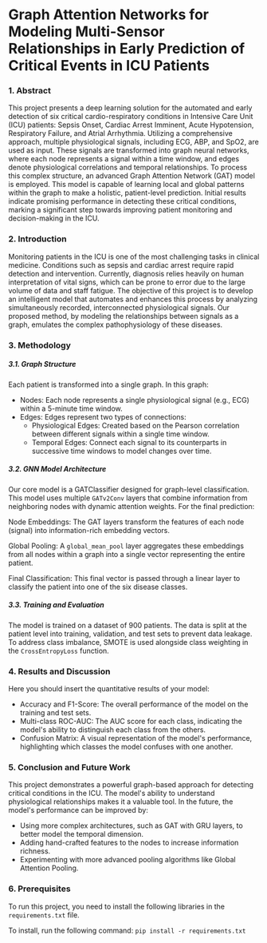 # Graph Attention Networks for Modeling Multi-Sensor Relationships in Early Prediction of Critical Events in ICU Patients

### 1. Abstract
This project presents a deep learning solution for the automated and early detection of six critical cardio-respiratory conditions in Intensive Care Unit (ICU) patients: Sepsis Onset, Cardiac Arrest Imminent, Acute Hypotension, Respiratory Failure, and Atrial Arrhythmia. Utilizing a comprehensive approach, multiple physiological signals, including ECG, ABP, and SpO2, are used as input. These signals are transformed into graph neural networks, where each node represents a signal within a time window, and edges denote physiological correlations and temporal relationships. To process this complex structure, an advanced Graph Attention Network (GAT) model is employed. This model is capable of learning local and global patterns within the graph to make a holistic, patient-level prediction. Initial results indicate promising performance in detecting these critical conditions, marking a significant step towards improving patient monitoring and decision-making in the ICU.

### 2. Introduction
Monitoring patients in the ICU is one of the most challenging tasks in clinical medicine. Conditions such as sepsis and cardiac arrest require rapid detection and intervention. Currently, diagnosis relies heavily on human interpretation of vital signs, which can be prone to error due to the large volume of data and staff fatigue. The objective of this project is to develop an intelligent model that automates and enhances this process by analyzing simultaneously recorded, interconnected physiological signals. Our proposed method, by modeling the relationships between signals as a graph, emulates the complex pathophysiology of these diseases.

### 3. Methodology
##### 3.1. Graph Structure
Each patient is transformed into a single graph. In this graph:

- Nodes: Each node represents a single physiological signal (e.g., ECG) within a 5-minute time window.
- Edges: Edges represent two types of connections: 
    - Physiological Edges: Created based on the Pearson correlation between different signals within a single time window.
    - Temporal Edges: Connect each signal to its counterparts in successive time windows to model changes over time.

##### 3.2. GNN Model Architecture
Our core model is a GATClassifier designed for graph-level classification. This model uses multiple ```GATv2Conv``` layers that combine information from neighboring nodes with dynamic attention weights. For the final prediction:

Node Embeddings: The GAT layers transform the features of each node (signal) into information-rich embedding vectors.

Global Pooling: A ```global_mean_pool``` layer aggregates these embeddings from all nodes within a graph into a single vector representing the entire patient.

Final Classification: This final vector is passed through a linear layer to classify the patient into one of the six disease classes.

##### 3.3. Training and Evaluation
The model is trained on a dataset of 900 patients. The data is split at the patient level into training, validation, and test sets to prevent data leakage. To address class imbalance, SMOTE is used alongside class weighting in the ```CrossEntropyLoss``` function.

### 4. Results and Discussion
Here you should insert the quantitative results of your model:

- Accuracy and F1-Score: The overall performance of the model on the training and test sets.
- Multi-class ROC-AUC: The AUC score for each class, indicating the model's ability to distinguish each class from the others.
- Confusion Matrix: A visual representation of the model's performance, highlighting which classes the model confuses with one another.

### 5. Conclusion and Future Work
This project demonstrates a powerful graph-based approach for detecting critical conditions in the ICU. The model's ability to understand physiological relationships makes it a valuable tool. In the future, the model's performance can be improved by:

- Using more complex architectures, such as GAT with GRU layers, to better model the temporal dimension.
- Adding hand-crafted features to the nodes to increase information richness.
- Experimenting with more advanced pooling algorithms like Global Attention Pooling.

### 6. Prerequisites
To run this project, you need to install the following libraries in the ```requirements.txt``` file.

To install, run the following command:
```pip install -r requirements.txt```
